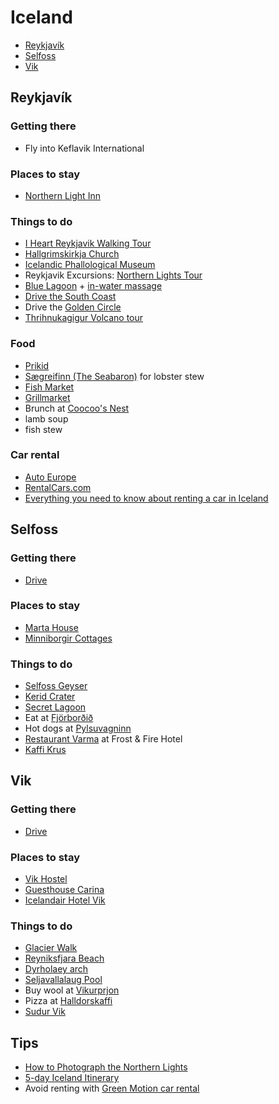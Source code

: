 # Iceland

* [Reykjavík](#reykjavík)
* [Selfoss](#selfoss)
* [Vik](#vik)

## <a name="reykjavík"></a> Reykjavík

### Getting there

* Fly into Keflavik International

### Places to stay
- [Northern Light Inn](https://www.booking.com/hotel/is/northern-light-inn.html?aid=1143113)

### Things to do
- [I Heart Reykjavik Walking Tour](https://iheartreykjavik.net/the-tours/our-tours/the-iheart-reykjavik-walking-tour/)
- [Hallgrimskirkja Church](https://visitreykjavik.is/hallgrimskirkja-church)
- [Icelandic Phallological Museum](https://www.tripadvisor.com/Attraction_Review-g189970-d2039593-Reviews-Icelandic_Phallological_Museum-Reykjavik_Capital_Region.html)
- Reykjavik Excursions: [Northern Lights Tour](https://www.re.is/day-tours/northern-lights-tour)
- [Blue Lagoon](https://booking.bluelagoon.com/guests) + [in-water massage](https://www.bluelagoon.com/topics/in-water-massage)
- [Drive the South Coast](https://iheartreykjavik.net/2018/08/should-i-do-the-golden-circle-or-the-south-coast/)
- Drive the [Golden Circle](https://expertvagabond.com/golden-circle-iceland/)
- [Thrihnukagigur Volcano tour](https://insidethevolcano.com/the-tour/)

### Food
- [Prikid](http://prikid.is/)
- [Sægreifinn (The Seabaron)](http://www.saegreifinn.is/en/) for lobster stew
- [Fish Market](http://www.fiskmarkadurinn.is/)
- [Grillmarket](http://www.grillmarkadurinn.is/en/)
- Brunch at [Coocoo's Nest](https://www.coocoosnest.is/)
- lamb soup
- fish stew

### Car rental
- [Auto Europe](https://www.autoeurope.com/car-rental-iceland/?aff=MISSTOURIST)
- [RentalCars.com](https://www.rentalcars.com/en/country/is/?affiliateCode=misstouri978)
- [Everything you need to know about renting a car in Iceland](https://livelifewithaview.com/everything-you-need-know-car-rental-iceland/)

## <a name="selfoss"></a> Selfoss

### Getting there
- [Drive](https://goo.gl/maps/1m7JooBgJQ62)

### Places to stay
- [Marta House](https://www.booking.com/hotel/is/marta-house.html)
- [Minniborgir Cottages](https://www.expedia.com/South-Iceland-Hotels-Minniborgir-Cottages.h8284462.Hotel-Information)

### Things to do

- [Selfoss Geyser](https://www.tripadvisor.com/Attraction_Review-g315852-d553848-Reviews-Selfoss_Geyser-Selfoss_South_Region.html)
- [Kerid Crater](https://www.tripadvisor.com/Attraction_Review-g315852-d3530877-Reviews-Kerid_Crater-Selfoss_South_Region.html)
- [Secret Lagoon](https://secretlagoon.is/)
- Eat at [Fjörborðið](https://www.fjorubordid.is/english/)
- Hot dogs at [Pylsuvagninn](https://www.tripadvisor.com/Restaurant_Review-g315852-d7795607-Reviews-Pylsuvagninn-Selfoss_South_Region.html)
- [Restaurant Varma](http://www.frostogfuni.is/restaurant-varma/menus/) at Frost & Fire Hotel
- [Kaffi Krus](https://kaffikrus.is/)

## <a name="vik"></a> Vik

### Getting there
- [Drive](https://goo.gl/maps/1ioJEM7hjxR2)

### Places to stay
- [Vik Hostel](https://iheartreykjavik.net/2013/05/vik-hostel-a-cozy-and-welcoming-placeto-rest-your-weary-head-in-south-iceland/)
- [Guesthouse Carina](https://www.tripadvisor.com/Hotel_Review-g189978-d8593343-Reviews-Guesthouse_Carina-Vik_South_Region.html)
- [Icelandair Hotel Vik](https://www.booking.com/hotel/is/vik-i-myrdal.en-us.html)

### Things to do

- [Glacier Walk](https://iheartreykjavik.net/the-tours/partner-tours/glacier-walk-in-solheimajokull/)
- [Reyniksfjara Beach](https://www.tripadvisor.com/Attraction_Review-g189978-d8004333-Reviews-Reynisfjara_Beach-Vik_South_Region.html)
- [Dyrholaey arch](https://guidetoiceland.is/connect-with-locals/jorunnsg/dyrholaey-the-arch-with-the-hole)
- [Seljavallalaug Pool](https://iheartreykjavik.net/2013/05/seljavallalaug-a-hiidden-gem-in-south-iceland/)
- Buy wool at [Vikurprjon](https://www.tripadvisor.com/Attraction_Review-g189978-d10330838-Reviews-Vikurprjon_Wool_Factory-Vik_South_Region.html)
- Pizza at [Halldorskaffi](https://www.tripadvisor.com/Restaurant_Review-g189978-d1866968-Reviews-Halldorskaffi-Vik_South_Region.html)
- [Sudur Vik](https://www.facebook.com/Sudurvik)

## Tips
- [How to Photograph the Northern Lights](https://www.davemorrowphotography.com/2014/10/how-to-photograph-northern-lights.html)
- [5-day Iceland Itinerary](https://www.findingtheuniverse.com/5-day-iceland-itinerary/)
- Avoid renting with [Green Motion car rental](https://www.theguardian.com/money/2015/oct/31/car-hire-green-motion-damage)
